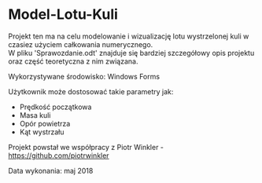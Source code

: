 # Model-Lotu-Kuli

Projekt ten ma na celu modelowanie i wizualizację lotu wystrzelonej kuli w czasiez użyciem całkowania numerycznego.  
W pliku 'Sprawozdanie.odt' znajduje się bardziej szczegółowy opis projektu oraz część teoretyczna z nim związana.

Wykorzystywane środowisko: Windows Forms

Użytkownik może dostosować takie parametry jak:  
- Prędkość początkowa  
- Masa kuli  
- Opór powietrza  
- Kąt wystrzału  

Projekt powstał we współpracy z Piotr Winkler - https://github.com/piotrwinkler

Data wykonania: maj 2018
